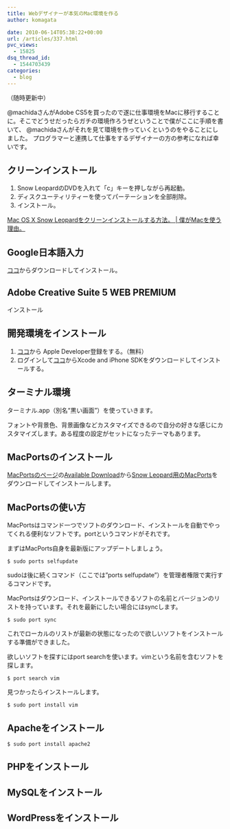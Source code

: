```yaml
---
title: Webデザイナーが本気のMac環境を作る
author: komagata

date: 2010-06-14T05:38:22+00:00
url: /articles/337.html
pvc_views:
  - 15825
dsq_thread_id:
  - 1544703439
categories:
  - blog
---
```

（随時更新中）

@machidaさんがAdobe CS5を買ったので遂に仕事環境をMacに移行することに。そこでどうせだったらガチの環境作ろうぜということで僕がここに手順を書いて、 @machidaさんがそれを見て環境を作っていくというのをやることにしました。 プログラマーと連携して仕事をするデザイナーの方の参考になれば幸いです。

## クリーンインストール

  1. Snow LeopardのDVDを入れて「c」キーを押しながら再起動。
  2. ディスクユーティリティーを使ってパーテーションを全部削除。
  3. インストール。

[Mac OS X Snow Leopardをクリーンインストールする方法。 | 僕がMacを使う理由。][1]

## Google日本語入力

[ココ][2]からダウンロードしてインストール。

## Adobe Creative Suite 5 WEB PREMIUM

インストール

## 開発環境をインストール

  1. [ココ][3]から Apple Developer登録をする。（無料）
  2. ログインして[ココ][4]からXcode and iPhone SDKをダウンロードしてインストールする。

## ターミナル環境

ターミナル.app（別名“黒い画面”）を使っていきます。

フォントや背景色、背景画像などカスタマイズできるので自分の好きな感じにカスタマイズします。ある程度の設定がセットになったテーマもあります。

## MacPortsのインストール

[MacPortsのページ][5]の[Available Download][6]から[Snow Leopard用のMacPorts][7]をダウンロードしてインストールします。

## MacPortsの使い方

MacPortsはコマンド一つでソフトのダウンロード、インストールを自動でやってくれる便利なソフトです。portというコマンドがそれです。

まずはMacPorts自身を最新版にアップデートしましょう。

    $ sudo ports selfupdate

sudoは後に続くコマンド（ここでは&#8221;ports selfupdate&#8221;）を管理者権限で実行するコマンドです。

MacPortsはダウンロード、インストールできるソフトの名前とバージョンのリストを持っています。それを最新にしたい場合にはsyncします。

    $ sudo port sync

これでローカルのリストが最新の状態になったので欲しいソフトをインストールする準備ができました。

欲しいソフトを探すにはport searchを使います。vimという名前を含むソフトを探します。

    $ port search vim

見つかったらインストールします。

    $ sudo port install vim

## Apacheをインストール

    $ sudo port install apache2

## PHPをインストール

## MySQLをインストール

## WordPressをインストール

 [1]: http://bocmac.net/mac-tips/mac-os-x-snow-leopard-clean-install-method.html
 [2]: http://www.google.com/intl/ja/ime/index-mac.html
 [3]: https://developer.apple.com/programs/register/
 [4]: https://developer.apple.com/mac/
 [5]: http://www.macports.org/
 [6]: http://distfiles.macports.org/MacPorts/
 [7]: http://distfiles.macports.org/MacPorts/MacPorts-1.9.0-10.6-SnowLeopard.dmg
